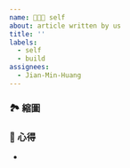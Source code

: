 ```yaml
---
name: 👨🏻‍💻 self
about: article written by us
title: ''
labels:
  - self
  - build
assignees:
  - Jian-Min-Huang
---
```


### 🏞 縮圖

### 📜 心得
*
